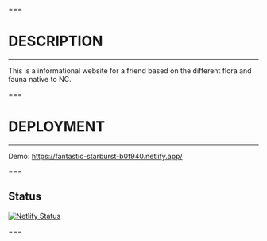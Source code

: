 ===

# DESCRIPTION

---

This is a informational website for a friend based on the different flora and fauna native to NC.

===

# DEPLOYMENT

---

Demo: https://fantastic-starburst-b0f940.netlify.app/

===

## Status

[![Netlify Status](https://api.netlify.com/api/v1/badges/b842748a-8045-4666-8360-63f47f7b0440/deploy-status)](https://app.netlify.com/sites/fantastic-starburst-b0f940/deploys)

===
